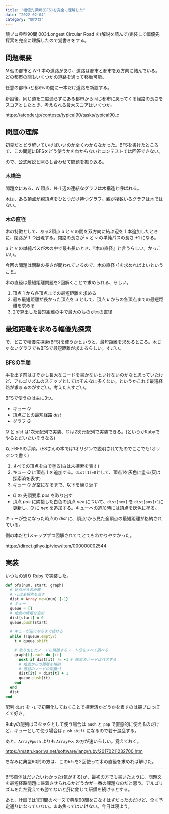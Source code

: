 ```yaml
---
title: "幅優先探索(BFS)を完全に理解した"
date: "2022-02-04"
category: "競プロ"
---
```


競プロ典型90問 003:Longest Circular Road を(解説を読んで)実装して幅優先探索を完全に理解したので覚書きをする。

## 問題概要
*N* 個の都市と *N*-1 本の道路があり、道路は都市と都市を双方向に結んでいる。どの都市の間もいくつかの道路を通って移動可能。

任意の都市*u*と都市*v*の間に一本だけ道路を新設する。

新設後、同じ道を二度通らずにある都市から同じ都市に戻ってくる経路の長さをスコアとしたとき、考えられる最大スコアはいくつか。

https://atcoder.jp/contests/typical90/tasks/typical90_c

## 問題の理解
初見だとどう解いていけばいいのか全くわからなかった。BFSを書けたところで、この問題にBFSをどう使うかをわからないとコンテストでは回答できない。

ので、[公式解説](https://twitter.com/e869120/status/1377752658149175299/photo/1)と照らし合わせて問題を振り返る。


### 木構造
問題文にある、*N* 頂点、*N*-1 辺の連結なグラフは木構造と呼ばれる。

木は、ある頂点が親頂点をひとつだけ持つグラフ。親が複数いるグラフは木ではない。

### 木の直径
木の特徴として、ある2頂点 *u* と *v* の間を双方向に結ぶ辺を 1 本追加したときに、閉路が 1 つ出現する。閉路の長さが *u* と *v* の単純パスの長さ +1 になる。

*u* と *v* の単純パスが木の中で最も長いとき、『木の直径』と言うらしい。かっこいい。

今回の問題は閉路の長さが問われているので、木の直径+1を求めればよいということ。

木の直径は最短距離問題を2回解くことで求められる、らしい。

1. 頂点 1 から各頂点までの最短距離を求める
1. 最も最短距離が長かった頂点を *u* として、頂点 *u* からの各頂点までの最短距離を求める
1. 2で算出した最短距離の中で最大のものが木の直径

## 最短距離を求める幅優先探索
で、どこで幅優先探索(BFS)を使うかというと、最短距離を求めるところ。木じゃないグラフでもBFSで最短距離が求まるらしい。すごい。

### BFSの手順
手を出す前はさぞかし長大なコードを書かないといけないのかなと思っていたけど、アルゴリズムのステップとしてはそんなに多くない。というかこれで最短経路が求まるのがすごい。考えた人すごい。

BFSで使うのは主に3つ。

- キュー *Q*
- 頂点ごとの最短経路 *dist*
- グラフ *G*

*Q* と *dist* は1次元配列で実装、*G* は2次元配列で実装できる。(というかRubyでやるとだいたいそうなる)

以下BFSの手順。(E8さんの本では1オリジンで説明されてたのでここでも1オリジンで書く)

1. すべての頂点を白で塗る(白は未探索を表す)
1. キュー *Q* に頂点 1 を追加する。`dist[1]=0`として、頂点1を灰色に塗る(灰は探索済を表す)
1. キュー *Q* が空になるまで、以下を繰り返す
  - *Q* の 先頭要素 *pos* を取り出す
  - 頂点 *pos* に隣接した白色の頂点 *nex* について、`dist[nex]` を `dist[pos]+1`に更新し、*Q* に *nex* を追加する。キューへの追加時には頂点を灰色に塗る。

キューが空になった時点の *dist* に、頂点1から見た全頂点の最短距離が格納されている。

例の本だと1ステップずつ図解されててとてもわかりやすかった。

https://direct.gihyo.jp/view/item/000000002544

## 実装
いつもの通り Ruby で実装した。

```ruby
def bfs(num, start, graph)
  # 始点からの距離
  # -1は未探索を表す
  dist = Array.new(num) {-1}
  # キュー
  queue = []
  # 始点の情報を追加
  dist[start] = 0
  queue.push(start)

  # キューが空になるまで続ける
  while (!queue.empty?)
    t = queue.shift

    # 取り出したノードに隣接するノード分をすべて調べる
    graph[t].each do |it|
      next if dist[it] != -1 # 探索済ノードはパスする
      # 始点からの距離を格納
      # 直前のノードの距離+1
      dist[it] = dist[t] + 1
      queue.push(it)
    end
  end
  dist
end
```

配列 `dist` を `-1` で初期化しておくことで探索済かどうかを表すのは競プロっぽくて好き。

Rubyの配列はスタックとして使う場合は `push` と `pop` で直感的に使えるのだけど、キューとして使う場合は `push` `shift` になるので若干混乱する。

あと、`Array#push` よりも `Array#<<` の方が速いらしい。覚えておく。

https://mattn.kaoriya.net/software/lang/ruby/20170211232700.htm


ちなみに典型90問の方は、この`bfs`を2回使って木の直径を求めれば解けた。

---
BFS自体はだいたいわかった(気がする)が、最初の方でも書いたように、問題文を最短経路問題に帰着させられるかどうかが一番の課題なのだと思う。アルゴリズムをただ覚えても勝てないと肝に銘じて研鑽を続けるとする。

あと、計画では1日1問のペースで典型90問をこなすはずだったのだけど、全く予定通りになっていない。まあ焦ってはいけない。今日は寝よう。
